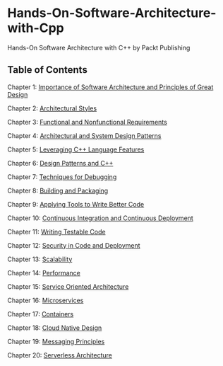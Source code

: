 # Hands-On-Software-Architecture-with-Cpp
Hands-On Software Architecture with C++ by Packt Publishing

## Table of Contents

Chapter 1: [Importance of Software Architecture and Principles of Great
Design](ch01)

Chapter 2: [Architectural Styles](ch02)

Chapter 3: [Functional and Nonfunctional Requirements](ch03)

Chapter 4: [Architectural and System Design Patterns](ch04)

Chapter 5: [Leveraging C++ Language Features](ch05)

Chapter 6: [Design Patterns and C++](ch06)

Chapter 7: [Techniques for Debugging](ch07)

Chapter 8: [Building and Packaging](ch08)

Chapter 9: [Applying Tools to Write Better Code](ch09)

Chapter 10: [Continuous Integration and Continuous Deployment](ch10)

Chapter 11: [Writing Testable Code](ch11)

Chapter 12: [Security in Code and Deployment](ch12)

Chapter 13: [Scalability](ch13)

Chapter 14: [Performance](ch14)

Chapter 15: [Service Oriented Architecture](ch15)

Chapter 16: [Microservices](ch16)

Chapter 17: [Containers](ch17)

Chapter 18: [Cloud Native Design](ch18)

Chapter 19: [Messaging Principles](ch19)

Chapter 20: [Serverless Architecture](ch20)
